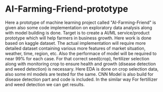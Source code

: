 # AI-Farming-Friend-prototype
Here a prototype of machine learning project called "AI-Farming-Friend" is given also some code implementation on exploratory data analysis along with model building is done.
Target is to create a AI/ML service/product prototype which will help farmers in business growth.
Here work is done based on kaggle dataset. The actual implementation will require more detailed dataset containing various more features of market situation, weather, time, region, etc. Also the performace of model will be required to near 99% for each case.
For that correct seed(crop), fertilizer selection along with monitoring crop to ensure health and growth (disease detection and weed detection) is necessary. 
Here EDA is done on crop selection data, also some ml models are tested for the same. CNN Model is also build for disease detection part and code is included. In the similar way For fertillizer and weed detection we can get results.
